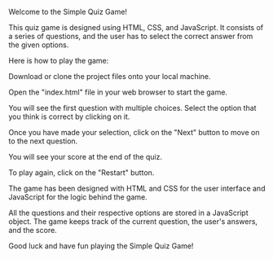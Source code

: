 Welcome to the Simple Quiz Game!

This quiz game is designed using HTML, CSS, and JavaScript. It consists of a series of questions, and the user has to select the correct answer from the given options.

Here is how to play the game:

Download or clone the project files onto your local machine.

Open the "index.html" file in your web browser to start the game.

You will see the first question with multiple choices. Select the option that you think is correct by clicking on it.

Once you have made your selection, click on the "Next" button to move on to the next question.

You will see your score at the end of the quiz.

To play again, click on the "Restart" button.

The game has been designed with HTML and CSS for the user interface and JavaScript for the logic behind the game.

All the questions and their respective options are stored in a JavaScript object. The game keeps track of the current question, the user's answers, and the score.

Good luck and have fun playing the Simple Quiz Game!
